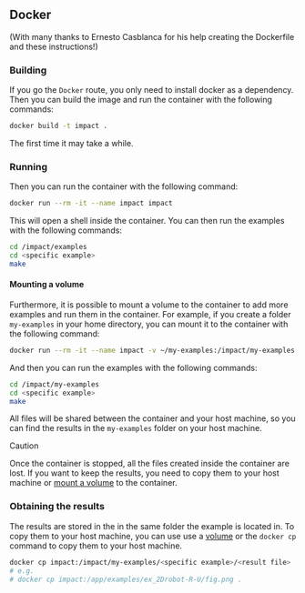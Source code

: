 ## Docker

(With many thanks to Ernesto Casblanca for his help creating the Dockerfile and these instructions!)

### Building

If you go the `Docker` route, you only need to install docker as a dependency.
Then you can build the image and run the container with the following commands:

```bash
docker build -t impact .
```

The first time it may take a while.

### Running

Then you can run the container with the following command:

```bash
docker run --rm -it --name impact impact
```

This will open a shell inside the container.
You can then run the examples with the following commands:

```bash
cd /impact/examples
cd <specific example>
make
```

#### Mounting a volume

Furthermore, it is possible to mount a volume to the container to add more examples and run them in the container.
For example, if you create a folder `my-examples` in your home directory, you can mount it to the container with the following command:

```bash
docker run --rm -it --name impact -v ~/my-examples:/impact/my-examples impact
```

And then you can run the examples with the following commands:

```bash
cd /impact/my-examples
cd <specific example>
make
```

All files will be shared between the container and your host machine, so you can find the results in the `my-examples` folder on your host machine.

> [!CAUTION]
> Once the container is stopped, all the files created inside the container are lost.
> If you want to keep the results, you need to copy them to your host machine or [mount a volume](#mounting-a-volume) to the container.

### Obtaining the results

The results are stored in the in the same folder the example is located in.
To copy them to your host machine, you can use use a [volume](#mounting-a-volume) or the `docker cp` command to copy them to your host machine.

```bash
docker cp impact:/impact/my-examples/<specific example>/<result file> .
# e.g.
# docker cp impact:/app/examples/ex_2Drobot-R-U/fig.png .
```


